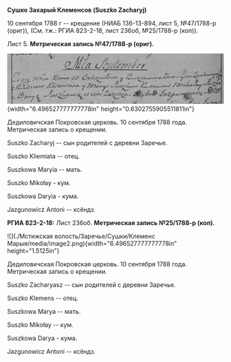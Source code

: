 **Сушко Захарый Клеменсов (Suszko Zacharyj)**

10 сентября 1788 г -- крещение (НИАБ 136-13-894, лист 5, №47/1788-р
(ориг)), (См. тж.: РГИА 823-2-18, лист 236об, №25/1788-р (коп)).

Лист 5. **Метрическая запись №47/1788-р (ориг).**

![](./media/b768fbf60d878744468677e461c5d002c7a9748c.png){width="6.496527777777778in"
height="0.6302755905511811in"}

Дедиловичская Покровская церковь. 10 сентября 1788 года. Метрическая
запись о крещении.

Suszko Zacharyj -- сын родителей с деревни Заречье.

Suszko Kliemiata -- отец.

Suszkowa Maryia -- мать.

Suszko Mikołay - кум.

Suszkowa Daryia - кума.

Jazgunowicz Antoni -- ксёндз.

**РГИА 823-2-18:** Лист 236об. **Метрическая запись №25/1788-р (коп).**

![](./Мстижская волость/Заречье/Сушки/Клеменс Марыя/media/image2.png){width="6.496527777777778in"
height="1.5125in"}

Дедиловичская Покровская церковь. 10 сентября 1788 года. Метрическая
запись о крещении.

Suszko Zacharyasz -- сын родителей с деревни Заречье.

Suszko Klemens -- отец.

Suszkowa Marya -- мать.

Suszko Mikołay -- кум.

Suszkowa Darya - кума.

Jazgunowicz Antoni -- ксёндз.
